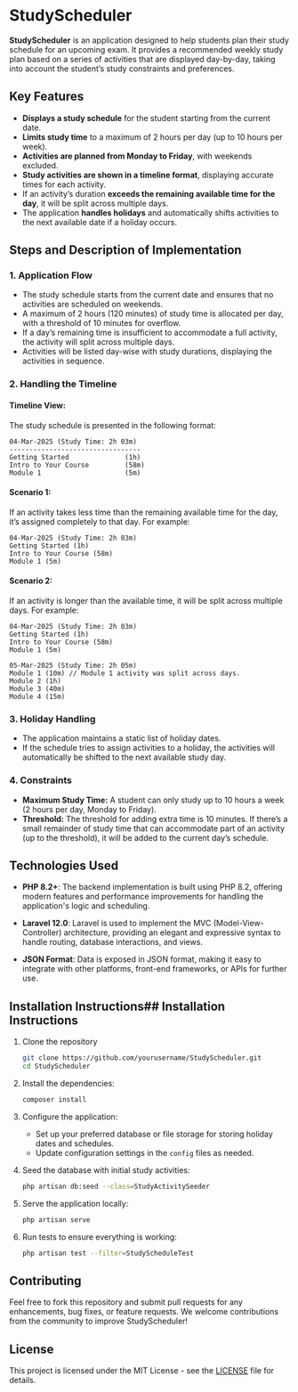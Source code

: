 # StudyScheduler

**StudyScheduler** is an application designed to help students plan their study schedule for an upcoming exam. It provides a recommended weekly study plan based on a series of activities that are displayed day-by-day, taking into account the student’s study constraints and preferences.

## Key Features

- **Displays a study schedule** for the student starting from the current date.
- **Limits study time** to a maximum of 2 hours per day (up to 10 hours per week).
- **Activities are planned from Monday to Friday**, with weekends excluded.
- **Study activities are shown in a timeline format**, displaying accurate times for each activity.
- If an activity’s duration **exceeds the remaining available time for the day**, it will be split across multiple days.
- The application **handles holidays** and automatically shifts activities to the next available date if a holiday occurs.

## Steps and Description of Implementation

### 1. **Application Flow**

- The study schedule starts from the current date and ensures that no activities are scheduled on weekends.
- A maximum of 2 hours (120 minutes) of study time is allocated per day, with a threshold of 10 minutes for overflow.
- If a day’s remaining time is insufficient to accommodate a full activity, the activity will split across multiple days.
- Activities will be listed day-wise with study durations, displaying the activities in sequence.

### 2. **Handling the Timeline**

#### Timeline View:
The study schedule is presented in the following format:

```
04-Mar-2025 (Study Time: 2h 03m)
---------------------------------
Getting Started              (1h)
Intro to Your Course         (58m)
Module 1                     (5m)
```
#### Scenario 1: 
If an activity takes less time than the remaining available time for the day, it’s assigned completely to that day. For example:
```
04-Mar-2025 (Study Time: 2h 03m)
Getting Started (1h)
Intro to Your Course (58m)
Module 1 (5m)
```

#### Scenario 2: 
If an activity is longer than the available time, it will be split across multiple days. For example:
```
04-Mar-2025 (Study Time: 2h 03m)
Getting Started (1h)
Intro to Your Course (58m)
Module 1 (5m)

05-Mar-2025 (Study Time: 2h 05m)
Module 1 (10m) // Module 1 activity was split across days.
Module 2 (1h)
Module 3 (40m)
Module 4 (15m)
```

### 3. **Holiday Handling**

- The application maintains a static list of holiday dates.
- If the schedule tries to assign activities to a holiday, the activities will automatically be shifted to the next available study day.

### 4. **Constraints**

- **Maximum Study Time:** A student can only study up to 10 hours a week (2 hours per day, Monday to Friday).
- **Threshold:** The threshold for adding extra time is 10 minutes. If there’s a small remainder of study time that can accommodate part of an activity (up to the threshold), it will be added to the current day’s schedule.

## Technologies Used

- **PHP 8.2+**: The backend implementation is built using PHP 8.2, offering modern features and performance improvements for handling the application's logic and scheduling.
  
- **Laravel 12.0**: Laravel is used to implement the MVC (Model-View-Controller) architecture, providing an elegant and expressive syntax to handle routing, database interactions, and views.

- **JSON Format**: Data is exposed in JSON format, making it easy to integrate with other platforms, front-end frameworks, or APIs for further use.

## Installation Instructions## Installation Instructions

1. Clone the repository
    ```bash
    git clone https://github.com/yourusername/StudyScheduler.git
    cd StudyScheduler
    ```

2. Install the dependencies:
    ```bash
    composer install
    ```

3. Configure the application:
    - Set up your preferred database or file storage for storing holiday dates and schedules.
    - Update configuration settings in the `config` files as needed.

4. Seed the database with initial study activities:
    ```bash
    php artisan db:seed --class=StudyActivitySeeder
    ```

5. Serve the application locally:
    ```bash
    php artisan serve
    ```

6. Run tests to ensure everything is working:
    ```bash
    php artisan test --filter=StudyScheduleTest
    ```

## Contributing

Feel free to fork this repository and submit pull requests for any enhancements, bug fixes, or feature requests. We welcome contributions from the community to improve StudyScheduler!

## License

This project is licensed under the MIT License - see the [LICENSE](LICENSE) file for details.